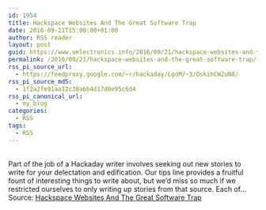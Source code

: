 ```yaml
---
id: 1954
title: Hackspace Websites And The Great Software Trap
date: 2016-09-21T15:00:00+01:00
author: RSS reader
layout: post
guid: https://www.uelectronics.info/2016/09/21/hackspace-websites-and-the-great-software-trap/
permalink: /2016/09/21/hackspace-websites-and-the-great-software-trap/
rss_pi_source_url:
  - https://feedproxy.google.com/~r/hackaday/LgoM/~3/OskihCW2uN8/
rss_pi_source_md5:
  - 1f2a2fe91aa12c38a6b4d17d0e95c6d4
rss_pi_canonical_url:
  - my_blog
categories:
  - RSS
tags:
  - RSS
---
```

&#013;  
Part of the job of a Hackaday writer involves seeking out new stories to write for your delectation and edification. Our tips line provides a fruitful fount of interesting things to write about, but we’d miss so much if we restricted ourselves to only writing up stories from that source. Each of…&#013;  
Source: <a href="https://feedproxy.google.com/~r/hackaday/LgoM/~3/OskihCW2uN8/" target="_blank">Hackspace Websites And The Great Software Trap</a>